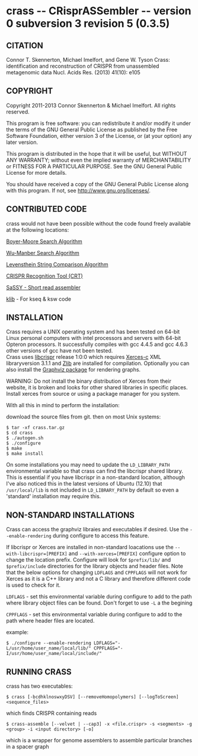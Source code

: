 crass -- CRisprASSembler -- version 0 subversion 3 revision 5 (0.3.5)
=======================================================================

CITATION
--------

Connor T. Skennerton, Michael Imelfort, and Gene W. Tyson
Crass: identification and reconstruction of CRISPR from unassembled
metagenomic data Nucl. Acids Res. (2013) 41(10): e105


COPYRIGHT
---------

Copyright 2011-2013 Connor Skennerton & Michael Imelfort. All rights reserved. 

This program is free software: you can redistribute it and/or modify
it under the terms of the GNU General Public License as published by
the Free Software Foundation, either version 3 of the License, or
(at your option) any later version.

This program is distributed in the hope that it will be useful,
but WITHOUT ANY WARRANTY; without even the implied warranty of
MERCHANTABILITY or FITNESS FOR A PARTICULAR PURPOSE.  See the
GNU General Public License for more details.

You should have received a copy of the GNU General Public License
along with this program.  If not, see <http://www.gnu.org/licenses/>.


CONTRIBUTED CODE
----------------

crass would not have been possible without the code found freely available
at the following locations:

[Boyer-Moore Search Algorithm](http://dev-faqs.blogspot.com/2010/05/boyer-moore-algorithm.html)

[Wu-Manber Search Algorithm](http://www.oneunified.net/blog/2008/03/23/)

[Levensthein String Comparison Algorithm](http://www.merriampark.com/ldcpp.htm)

[CRISPR Recognition Tool (CRT)](http://www.room220.com/crt)

[SaSSY - Short read assembler](http://sassy.mikeimelfort.com)

[klib](http://github.com/attractivechaos/klib) - For kseq & ksw code


INSTALLATION
------------

Crass requires a UNIX operating system and has been tested on 64-bit Linux 
personal computers with intel processors and servers with 64-bit Opteron processors.
It successfully compiles with gcc 4.4.5 and gcc 4.6.3 other versions of gcc have not been tested.  
Crass uses [libcrispr](https://ctskennerton.github.com/libcrispr) release 1:0:0 which requires 
[Xerces-c](http://xerces.apache.org/) XML libraryversion 3.1.1 and [Zlib](www.zlib.net) 
are installed for compilation.  Optionally you can also install the [Graphviz package](www.graphviz.org) 
for rendering graphs.  

WARNING: Do not install the binary distribution of Xerces from their
website, it is broken and looks for other shared libraries in specific
places.  Install xerces from source or using a package manager for you
system.

With all this in mind to perform the installation:

download the source files from git.
then on most Unix systems:

    $ tar -xf crass.tar.gz
    $ cd crass
    $ ./autogen.sh
    $ ./configure
    $ make
    $ make install

On some installations you may need to update the `LD_LIBRARY_PATH`
environmental variable so that crass can find the libcrispr shared
library.  This is essential if you have libcrispr in a non-standard
location, although I've also noticed this in the latest versions of
Ubuntu (12.10) that `/usr/local/lib` is not included in
`LD_LIBRARY_PATH` by default so even a 'standard' installation may
require this.

NON-STANDARD INSTALLATIONS
--------------------------

Crass can access the graphviz libraies and executables if desired. Use the 
`--enable-rendering` during configure to access this feature.

If libcrispr or Xerces are installed in non-standard loacations use the `--with-libcrispr=[PREFIX]`
and  `--with-xerces=[PREFIX]` configure option to change the location prefix. Configure will look for 
`$prefix/lib/` and `$prefix/include` directories for the library objects and header files.  Note that the 
below options for changing `LDFLAGS` and `CPPFLAGS` will not work for Xerces as it is a C++ library and not a 
C library and therefore different code is used to check for it.   

`LDFLAGS` - set this environmental variable during configure to add to the path where library object files can be found. 
Don't forget to use `-L` a the begining

`CPPFLAGS` - set this environmental variable during configure to add to the path where header files are located.

example:

    $ ./configure --enable-rendering LDFLAGS="-L/usr/home/user_name/local/lib/" CPPFLAGS="-I/usr/home/user_name/local/include/" 

RUNNING CRASS
-------------

crass has two executables:

    $ crass [-bcdhklnoswxyDSV] [--removeHomopolymers] [--logToScreen] <sequence_files>

which finds CRISPR containing reads

    $ crass-assemble [--velvet | --cap3] -x <file.crispr> -s <segments> -g <group> -i <input directory> [-o]

which is a wrapper for genome assemblers to assemble particular branches in a spacer graph 


